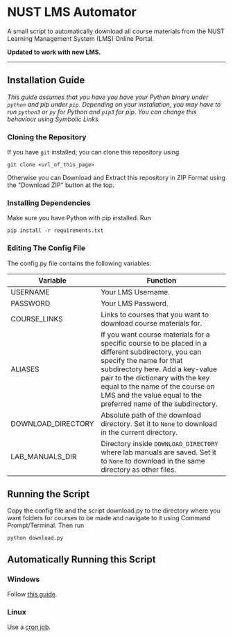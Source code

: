 # NUST LMS Automator

A small script to automatically download all course materials from the NUST Learning Management System (LMS) Online Portal.

**Updated to work with new LMS.**

----
## Installation Guide

_This guide assumes that you have you have your Python binary under `python` and pip under `pip`. Depending on your installation, you may have to run `python3` or `py` for Python and `pip3` for pip. You can change this behaviour using Symbolic Links._

### Cloning the Repository 
If you have `git` installed, you can clone this repository using

```
git clone <url_of_this_page>
```

Otherwise you can Download and Extract this repository in ZIP Format using the "Download ZIP" button at the top.

### Installing Dependencies 

Make sure you have Python with pip installed. Run

```
pip install -r requirements.txt
```

### Editing The Config File

The config.py file contains the following variables:

| Variable | Function |
| -------- | -------- |
| USERNAME | Your LMS Username. |
| PASSWORD | Your LMS Password. |
| COURSE_LINKS | Links to courses that you want to download course materials for. |
| ALIASES | If you want course materials for a specific course to be placed in a different subdirectory, you can specify the name for that subdirectory here. Add a key-value pair to the dictionary with the key equal to the name of the course on LMS and the value equal to the preferred name of the subdirectory. |
| DOWNLOAD_DIRECTORY | Absolute path of the download directory. Set it to `None` to download in the current directory. |
| LAB_MANUALS_DIR | Directory inside `DOWNLOAD_DIRECTORY` where lab manuals are saved. Set it to `None` to download in the same directory as other files. |

## Running the Script

Copy the config file and the script download.py to the directory where you want folders for courses to be made and navigate to it using Command Prompt/Terminal. Then run

```
python download.py
```

## Automatically Running this Script

### Windows

Follow [this guide](https://towardsdatascience.com/automate-your-python-scripts-with-task-scheduler-661d0a40b279).

### Linux

Use a [cron job](https://www.ostechnix.com/a-beginners-guide-to-cron-jobs/).
